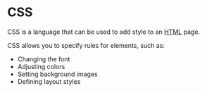 # CSS

CSS is a language that can be used to add style to an [HTML](/wiki/HTML) page.

CSS allows you to specify rules for elements, such as:
- Changing the font
- Adjusting colors
- Setting background images
- Defining layout styles
